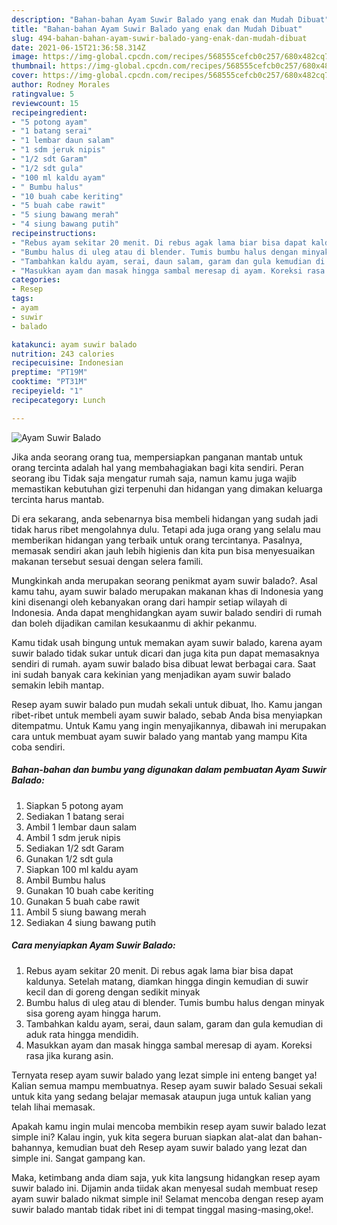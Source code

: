 ```yaml
---
description: "Bahan-bahan Ayam Suwir Balado yang enak dan Mudah Dibuat"
title: "Bahan-bahan Ayam Suwir Balado yang enak dan Mudah Dibuat"
slug: 494-bahan-bahan-ayam-suwir-balado-yang-enak-dan-mudah-dibuat
date: 2021-06-15T21:36:58.314Z
image: https://img-global.cpcdn.com/recipes/568555cefcb0c257/680x482cq70/ayam-suwir-balado-foto-resep-utama.jpg
thumbnail: https://img-global.cpcdn.com/recipes/568555cefcb0c257/680x482cq70/ayam-suwir-balado-foto-resep-utama.jpg
cover: https://img-global.cpcdn.com/recipes/568555cefcb0c257/680x482cq70/ayam-suwir-balado-foto-resep-utama.jpg
author: Rodney Morales
ratingvalue: 5
reviewcount: 15
recipeingredient:
- "5 potong ayam"
- "1 batang serai"
- "1 lembar daun salam"
- "1 sdm jeruk nipis"
- "1/2 sdt Garam"
- "1/2 sdt gula"
- "100 ml kaldu ayam"
- " Bumbu halus"
- "10 buah cabe keriting"
- "5 buah cabe rawit"
- "5 siung bawang merah"
- "4 siung bawang putih"
recipeinstructions:
- "Rebus ayam sekitar 20 menit. Di rebus agak lama biar bisa dapat kaldunya. Setelah matang, diamkan hingga dingin kemudian di suwir kecil dan di goreng dengan sedikit minyak"
- "Bumbu halus di uleg atau di blender. Tumis bumbu halus dengan minyak sisa goreng ayam hingga harum."
- "Tambahkan kaldu ayam, serai, daun salam, garam dan gula kemudian di aduk rata hingga mendidih."
- "Masukkan ayam dan masak hingga sambal meresap di ayam. Koreksi rasa jika kurang asin."
categories:
- Resep
tags:
- ayam
- suwir
- balado

katakunci: ayam suwir balado 
nutrition: 243 calories
recipecuisine: Indonesian
preptime: "PT19M"
cooktime: "PT31M"
recipeyield: "1"
recipecategory: Lunch

---
```



![Ayam Suwir Balado](https://img-global.cpcdn.com/recipes/568555cefcb0c257/680x482cq70/ayam-suwir-balado-foto-resep-utama.jpg)

Jika anda seorang orang tua, mempersiapkan panganan mantab untuk orang tercinta adalah hal yang membahagiakan bagi kita sendiri. Peran seorang ibu Tidak saja mengatur rumah saja, namun kamu juga wajib memastikan kebutuhan gizi terpenuhi dan hidangan yang dimakan keluarga tercinta harus mantab.

Di era  sekarang, anda sebenarnya bisa membeli hidangan yang sudah jadi tidak harus ribet mengolahnya dulu. Tetapi ada juga orang yang selalu mau memberikan hidangan yang terbaik untuk orang tercintanya. Pasalnya, memasak sendiri akan jauh lebih higienis dan kita pun bisa menyesuaikan makanan tersebut sesuai dengan selera famili. 



Mungkinkah anda merupakan seorang penikmat ayam suwir balado?. Asal kamu tahu, ayam suwir balado merupakan makanan khas di Indonesia yang kini disenangi oleh kebanyakan orang dari hampir setiap wilayah di Indonesia. Anda dapat menghidangkan ayam suwir balado sendiri di rumah dan boleh dijadikan camilan kesukaanmu di akhir pekanmu.

Kamu tidak usah bingung untuk memakan ayam suwir balado, karena ayam suwir balado tidak sukar untuk dicari dan juga kita pun dapat memasaknya sendiri di rumah. ayam suwir balado bisa dibuat lewat berbagai cara. Saat ini sudah banyak cara kekinian yang menjadikan ayam suwir balado semakin lebih mantap.

Resep ayam suwir balado pun mudah sekali untuk dibuat, lho. Kamu jangan ribet-ribet untuk membeli ayam suwir balado, sebab Anda bisa menyiapkan ditempatmu. Untuk Kamu yang ingin menyajikannya, dibawah ini merupakan cara untuk membuat ayam suwir balado yang mantab yang mampu Kita coba sendiri.

<!--inarticleads1-->

##### Bahan-bahan dan bumbu yang digunakan dalam pembuatan Ayam Suwir Balado:

1. Siapkan 5 potong ayam
1. Sediakan 1 batang serai
1. Ambil 1 lembar daun salam
1. Ambil 1 sdm jeruk nipis
1. Sediakan 1/2 sdt Garam
1. Gunakan 1/2 sdt gula
1. Siapkan 100 ml kaldu ayam
1. Ambil  Bumbu halus
1. Gunakan 10 buah cabe keriting
1. Gunakan 5 buah cabe rawit
1. Ambil 5 siung bawang merah
1. Sediakan 4 siung bawang putih




<!--inarticleads2-->

##### Cara menyiapkan Ayam Suwir Balado:

1. Rebus ayam sekitar 20 menit. Di rebus agak lama biar bisa dapat kaldunya. Setelah matang, diamkan hingga dingin kemudian di suwir kecil dan di goreng dengan sedikit minyak
1. Bumbu halus di uleg atau di blender. Tumis bumbu halus dengan minyak sisa goreng ayam hingga harum.
1. Tambahkan kaldu ayam, serai, daun salam, garam dan gula kemudian di aduk rata hingga mendidih.
1. Masukkan ayam dan masak hingga sambal meresap di ayam. Koreksi rasa jika kurang asin.




Ternyata resep ayam suwir balado yang lezat simple ini enteng banget ya! Kalian semua mampu membuatnya. Resep ayam suwir balado Sesuai sekali untuk kita yang sedang belajar memasak ataupun juga untuk kalian yang telah lihai memasak.

Apakah kamu ingin mulai mencoba membikin resep ayam suwir balado lezat simple ini? Kalau ingin, yuk kita segera buruan siapkan alat-alat dan bahan-bahannya, kemudian buat deh Resep ayam suwir balado yang lezat dan simple ini. Sangat gampang kan. 

Maka, ketimbang anda diam saja, yuk kita langsung hidangkan resep ayam suwir balado ini. Dijamin anda tiidak akan menyesal sudah membuat resep ayam suwir balado nikmat simple ini! Selamat mencoba dengan resep ayam suwir balado mantab tidak ribet ini di tempat tinggal masing-masing,oke!.

